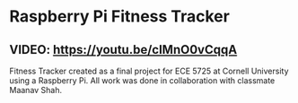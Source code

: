 # Raspberry Pi Fitness Tracker
## VIDEO: https://youtu.be/cIMnO0vCqqA
Fitness Tracker created as a final project for ECE 5725 at Cornell University using a Raspberry Pi. All work was done in collaboration with classmate Maanav Shah.
